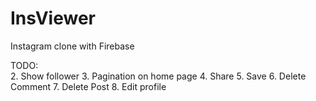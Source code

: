 # InsViewer
Instagram clone with Firebase

TODO:  
2. Show follower
3. Pagination on home page
4. Share
5. Save
6. Delete Comment
7. Delete Post
8. Edit profile
